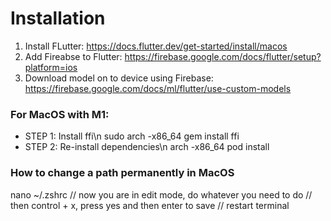 # Installation
1. Install FLutter: https://docs.flutter.dev/get-started/install/macos
2. Add Fireabse to Flutter: https://firebase.google.com/docs/flutter/setup?platform=ios
3. Download model on to device using Firebase: https://firebase.google.com/docs/ml/flutter/use-custom-models

### For MacOS with M1:
- STEP 1: Install ffi\n
sudo arch -x86_64 gem install ffi
- STEP 2: Re-install dependencies\n
arch -x86_64 pod install

### How to change a path permanently in MacOS
nano ~/.zshrc
// now you are in edit mode, do whatever you need to do
// then control + x, press yes and then enter to save 
// restart terminal
